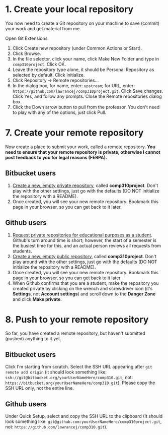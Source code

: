 # 1. Create your local repository

You now need to create a Git repository on your machine to save (commit) your work and get material from me.

Open Git Extensions.

1. Click Create new repository (under Common Actions or Start).
2. Click Browse.
3. In the file selector, click your name, click Make New Folder and type in `comp310project`. Click OK.
4. Leave the repository type alone, it should be Personal Repository as selected by default. Click Initialize.
5. Click Repository -> Remote repositories...
6. In the dialog box, for name, enter: `upstream`; for URL, enter: `https://github.com/lawrancej/comp310project.git`. Click Save changes. Click Yes, and follow any prompts. Close the Remote repositories dialog box.
7. Click the Down arrow button to pull from the professor. You don't need to play with any of the options, just click Pull.

# 7. Create your remote repository

Now create a place to submit your work, called a remote repository. **You need to ensure that your remote repository is private, otherwise I cannot post feedback to you for legal reasons (FERPA).** 

## Bitbucket users

1. [Create a new, empty private repository](https://bitbucket.org/repo/create), called **comp310project**. Don't play with the other settings, just go with the defaults (DO NOT initialize the repository with a README).
2. Once created, you will see your new remote repository. Bookmark this page in your browser, so you can get back to it later.

## Github users

1. [Request private repositories for educational purposes as a student](http://github.com/edu). Github's turn around time is short; however, the start of a semester is the busiest time for this, and an actual person reviews all requests from students.
2. [Create a new, empty public repository](https://github.com/new), called **comp310project**. Don't play around with the other settings, just go with the defaults (DO NOT initialize the repository with a README).
3. Once created, you will see your new remote repository. Bookmark this page in your browser, so you can get back to it later.
4.  When Github confirms that you are a student, make the repository you created private by clicking on the wrench and screwdriver icon (it's **Settings**, not **Account settings**) and scroll down to the **Danger Zone** and click **Make private**. 

# 8. Push to your remote repository

So far, you have created a remote repository, but haven't submitted (pushed) anything to it yet.

## Bitbucket users

Click I'm starting from scratch. Select the SSH URL appearing after `git remote add origin` (it should look something like: `ssh://git@bitbucket.org/yourUserNameHere/comp310.git`; not: `https://bitbucket.org/yourUserNameHere/comp310.git`). Please copy the SSH URL only, not the entire line.

## Github users

Under Quick Setup, select and copy the SSH URL to the clipboard (It should look something like: `git@github.com:yourUserNameHere/comp310project.git`, not: `https://github.com/lawrancej/comp310.git`).

